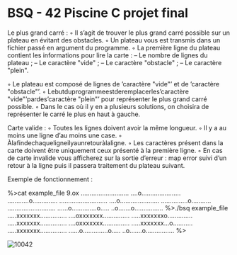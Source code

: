 # BSQ - 42 Piscine C projet final

Le plus grand carré :
  ◦ Il s’agit de trouver le plus grand carré possible sur un plateau en évitant des obstacles.
  ◦ Un plateau vous est transmis dans un fichier passé en argument du programme.
  ◦ La première ligne du plateau contient les informations pour lire la carte : 
    – Le nombre de lignes du plateau ;
    – Le caractère "vide" ;
    – Le caractère "obstacle" ; 
    – Le caractère "plein".

  ◦ Le plateau est composé de lignes de ’caractère "vide"’ et de ’caractère "obstacle"’.
  ◦ Lebutduprogrammeestderemplacerles’caractère "vide"’pardes’caractère "plein"’ pour représenter le plus grand carré possible.
  ◦ Dans le cas où il y en a plusieurs solutions, on choisira de représenter le carré le plus en haut à gauche.

Carte valide :
  ◦ Toutes les lignes doivent avoir la même longueur.
  ◦ Il y a au moins une ligne d’au moins une case.
  ◦ Àlafindechaqueligneilyaunretouràlaligne.
  ◦ Les caractères présent dans la carte doivent être uniquement ceux présenté à la première ligne.
  ◦ En cas de carte invalide vous afficherez sur la sortie d’erreur : map error suivi d’un retour à la ligne puis il passera traitement du plateau suivant.

Exemple de fonctionnement :

%>cat example_file
9.ox
...........................
....o......................
............o..............
...........................
....o......................
...............o...........
...........................
......o..............o.....
..o.......o................
%>./bsq example_file
.....xxxxxxx...............
....oxxxxxxx...............
.....xxxxxxxo..............
.....xxxxxxx...............
....oxxxxxxx...............
.....xxxxxxx...o...........
.....xxxxxxx...............
......o..............o.....
..o.......o................
%>

![10042](https://user-images.githubusercontent.com/52048966/113505196-96c57a00-953d-11eb-9be8-a3a58cadf38f.png)
